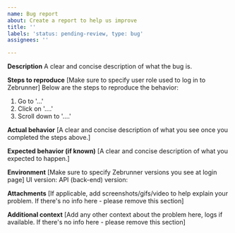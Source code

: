 ```yaml
---
name: Bug report
about: Create a report to help us improve
title: ''
labels: 'status: pending-review, type: bug'
assignees: ''

---
```


**Description**
A clear and concise description of what the bug is.

**Steps to reproduce**
[Make sure to specify user role used to log in to Zebrunner]
Below are the steps to reproduce the behavior:
1. Go to '...'
2. Click on '....'
3. Scroll down to '....'

**Actual behavior**
[A clear and concise description of what you see once you completed the steps above.]

**Expected behavior (if known)**
[A clear and concise description of what you expected to happen.]

**Environment**
[Make sure to specify Zebrunner versions you see at login page]
UI version:
API (back-end) version:

**Attachments**
[If applicable, add screenshots/gifs/video to help explain your problem. If there's no info here - please remove this section]

**Additional context**
[Add any other context about the problem here, logs if available. If there's no info here - please remove this section]
